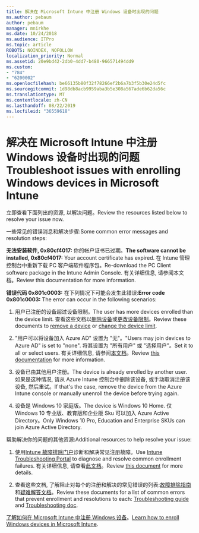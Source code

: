 ```yaml
---
title: 解决在 Microsoft Intune 中注册 Windows 设备时出现的问题
ms.author: pebaum
author: pebaum
manager: mnirkhe
ms.date: 10/24/2018
ms.audience: ITPro
ms.topic: article
ROBOTS: NOINDEX, NOFOLLOW
localization_priority: Normal
ms.assetid: 20e9bd42-2db0-4dd7-b480-966571494dd9
ms.custom:
- "784"
- "6200002"
ms.openlocfilehash: be66135b80f32f78266ef2b6a7b3f5b30e24d5fc
ms.sourcegitcommit: 1d98db8acb9959aba3b5e308a567ade6b62da56c
ms.translationtype: MT
ms.contentlocale: zh-CN
ms.lasthandoff: 08/22/2019
ms.locfileid: "36559618"
---
```

# <a name="troubleshoot-issues-with-enrolling-windows-devices-in-microsoft-intune"></a><span data-ttu-id="2fe29-102">解决在 Microsoft Intune 中注册 Windows 设备时出现的问题</span><span class="sxs-lookup"><span data-stu-id="2fe29-102">Troubleshoot issues with enrolling Windows devices in Microsoft Intune</span></span>

<span data-ttu-id="2fe29-103">立即查看下面列出的资源, 以解决问题。</span><span class="sxs-lookup"><span data-stu-id="2fe29-103">Review the resources listed below to resolve your issue now.</span></span>
  
<span data-ttu-id="2fe29-104">一些常见的错误消息和解决步骤:</span><span class="sxs-lookup"><span data-stu-id="2fe29-104">Some common error messages and resolution steps:</span></span>
  
 <span data-ttu-id="2fe29-105">**无法安装软件, 0x80cf4017:** 你的帐户证书已过期。</span><span class="sxs-lookup"><span data-stu-id="2fe29-105">**The software cannot be installed, 0x80cf4017:** Your account certificate has expired.</span></span> <span data-ttu-id="2fe29-106">在 Intune 管理控制台中重新下载 PC 客户端软件程序包。</span><span class="sxs-lookup"><span data-stu-id="2fe29-106">Re-download the PC Client software package in the Intune Admin Console.</span></span> <span data-ttu-id="2fe29-107">有关详细信息, 请参阅本文档。</span><span class="sxs-lookup"><span data-stu-id="2fe29-107">Review this documentation for more information.</span></span>
  
 <span data-ttu-id="2fe29-108">**错误代码 0x801c0003:** 在下列情况下可能会发生此错误:</span><span class="sxs-lookup"><span data-stu-id="2fe29-108">**Error code 0x801c0003:** The error can occur in the following scenarios:</span></span>
  
1. <span data-ttu-id="2fe29-109">用户已注册的设备超过设备限制。</span><span class="sxs-lookup"><span data-stu-id="2fe29-109">The user has more devices enrolled than the device limit.</span></span> <span data-ttu-id="2fe29-110">查看这些文档以[删除设备](https://docs.microsoft.com/intune/devices-wipe)或[更改设备限制](https://docs.microsoft.com/intune/enrollment-restrictions-set#set-device-limit-restrictions)。</span><span class="sxs-lookup"><span data-stu-id="2fe29-110">Review these documents to [remove a device](https://docs.microsoft.com/intune/devices-wipe) or [change the device limit](https://docs.microsoft.com/intune/enrollment-restrictions-set#set-device-limit-restrictions).</span></span>

2. <span data-ttu-id="2fe29-111">"用户可以将设备加入 Azure AD" 设置为 "无"。</span><span class="sxs-lookup"><span data-stu-id="2fe29-111">"Users may join devices to Azure AD" is set to "none".</span></span> <span data-ttu-id="2fe29-112">将其设置为 "所有用户" 或 "选择用户"。</span><span class="sxs-lookup"><span data-stu-id="2fe29-112">Set it to all or select users.</span></span> <span data-ttu-id="2fe29-113">有关详细信息, 请参阅[本文档](https://docs.microsoft.com/azure/active-directory/device-management-azure-portal#configure-device-settings)。</span><span class="sxs-lookup"><span data-stu-id="2fe29-113">Review [this documentation](https://docs.microsoft.com/azure/active-directory/device-management-azure-portal#configure-device-settings) for more information.</span></span>

3. <span data-ttu-id="2fe29-114">设备已由其他用户注册。</span><span class="sxs-lookup"><span data-stu-id="2fe29-114">The device is already enrolled by another user.</span></span> <span data-ttu-id="2fe29-115">如果是这种情况, 请从 Azure Intune 控制台中删除该设备, 或手动取消注册该设备, 然后重试。</span><span class="sxs-lookup"><span data-stu-id="2fe29-115">If that's the case, remove the device from the Azure Intune console or manually unenroll the device before trying again.</span></span>

4. <span data-ttu-id="2fe29-116">设备是 Windows 10 家庭版。</span><span class="sxs-lookup"><span data-stu-id="2fe29-116">The device is Windows 10 Home.</span></span> <span data-ttu-id="2fe29-117">仅 Windows 10 专业版、教育版和企业版 Sku 可以加入 Azure Active Directory。</span><span class="sxs-lookup"><span data-stu-id="2fe29-117">Only Windows 10 Pro, Education and Enterprise SKUs can join Azure Active Directory.</span></span>

<span data-ttu-id="2fe29-118">帮助解决你的问题的其他资源:</span><span class="sxs-lookup"><span data-stu-id="2fe29-118">Additional resources to help resolve your issue:</span></span>
  
1. <span data-ttu-id="2fe29-119">使用[Intune 故障排除门户](https://devicemanagement.microsoft.com/#blade/Microsoft_Intune_DeviceSettings/TroubleshootBlade)诊断和解决常见注册故障。</span><span class="sxs-lookup"><span data-stu-id="2fe29-119">Use [Intune Troubleshooting Portal](https://devicemanagement.microsoft.com/#blade/Microsoft_Intune_DeviceSettings/TroubleshootBlade) to diagnose and resolve common enrollment failures.</span></span> <span data-ttu-id="2fe29-120">有关详细信息, 请查看[此文档](https://docs.microsoft.com/intune/help-desk-operators)。</span><span class="sxs-lookup"><span data-stu-id="2fe29-120">Review [this document](https://docs.microsoft.com/intune/help-desk-operators) for more details.</span></span>

2. <span data-ttu-id="2fe29-121">查看这些文档, 了解阻止对每个的注册和解决的常见错误的列表:[故障排除指南](https://support.microsoft.com/help/4089533/troubleshooting-windows-device-enrollment-problems-in-microsoft-intune)和[疑难解答文档](https://docs.microsoft.com/intune-classic/troubleshoot/troubleshoot-device-enrollment-in-intune)。</span><span class="sxs-lookup"><span data-stu-id="2fe29-121">Review these documents for a list of common errors that prevent enrollment and resolutions to each: [Troubleshooting guide](https://support.microsoft.com/help/4089533/troubleshooting-windows-device-enrollment-problems-in-microsoft-intune) and [Troubleshooting doc](https://docs.microsoft.com/intune-classic/troubleshoot/troubleshoot-device-enrollment-in-intune).</span></span>

<span data-ttu-id="2fe29-122">[了解如何在 Microsoft Intune 中注册 Windows 设备](https://docs.microsoft.com/intune/windows-enroll)。</span><span class="sxs-lookup"><span data-stu-id="2fe29-122">[Learn how to enroll Windows devices in Microsoft Intune](https://docs.microsoft.com/intune/windows-enroll).</span></span>
